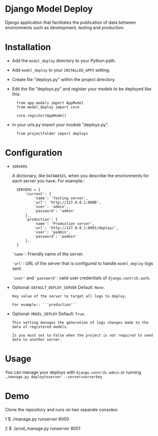 Django Model Deploy
===================

Django application that facilitates the publication of data between environments such as development, testing and production.


Installation
============

* Add the ``model_deploy`` directory to your Python path.

* Add ``model_deploy`` to your ``INSTALLED_APPS`` setting.

* Create file "deploys.py" within the project directory.

* Edit the file "deploys.py" and register your models to be deployed like this:

        from app.models import AppModel
        from model_deploy import core

        core.register(AppModel)

* In your urls.py import your module "deploys.py".

        from projectfolder import deploys


Configuration
=============

* ``SERVERS``

    A dictionary, like ``DATABASES``, when you describe the environments for each server you have.
    For example::

        SERVERS = {
            'current': {
                'name': 'Testing server',
                'url': 'http://127.0.0.1:8000',
                'user': 'admin',
                'password': 'admin'
            },
            'production': {
                'name': 'Production server',
                'url': 'http://127.0.0.1:8001/deploy/',
                'user': 'padmin',
                'password': 'padmin'
            },
        }
   ``'name'``: Friendly name of the server.

   ``'url'``: URL of the server that is configured to handle ``model_deploy`` logs sent.

   ``'user'`` and ``'password'``: valid user credentials of ``django.contrib.auth``.



* Optional: ``DEFAULT_DEPLOY_SERVER`` Default: ``None``.

      Key value of the server to target all logs to deploy.

      For example:: ``'production'``



* Optional: ``MODEL_DEPLOY`` Default: ``True``.

      This setting manages the generation of logs changes made to the data of registered models.

      Is you must set to False when the project is not required to send data to another server.


Usage
=====

You can manage your deploys with ``django.contrib.admin`` or running ``./manage.py deploytoserver --server=serverkey``


Demo
====

Clone the repository and runs on two separate consoles:

1 $ ./manage.py runserver 8000

2 $ ./prod_manage.py runserver 8001
